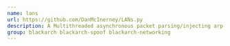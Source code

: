 ```yaml
---
name: lans
url: https://github.com/DanMcInerney/LANs.py
description: A Multithreaded asynchronous packet parsing/injecting arp spoofer.
group: blackarch blackarch-spoof blackarch-networking
---
```

